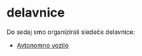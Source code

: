 # delavnice

Do sedaj smo organizirali sledeče delavnice:
* [Avtonomno vozilo](./avtonomno-vozilo/)
